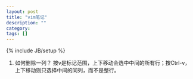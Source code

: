 ```yaml
---
layout: post
title: "vim笔记"
description: ""
category: 
tags: []
---
```

{% include JB/setup %}

1. 如何删除一列？ 按v是标记范围，上下移动会选中中间的所有行；按Ctrl-v，上下移动则只选择中间的同列，而不是整行。